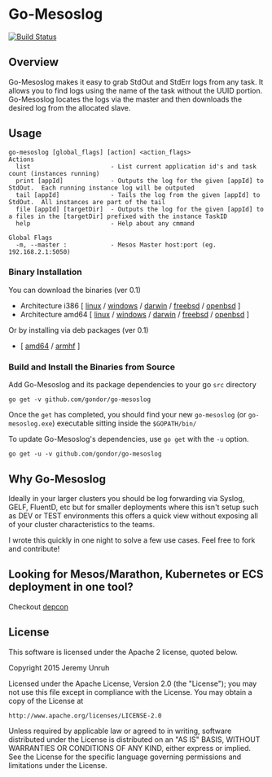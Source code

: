 # Go-Mesoslog

[![Build Status](https://travis-ci.org/containx/go-mesoslog.svg)](https://travis-ci.org/containx/go-mesoslog)

## Overview

Go-Mesoslog makes it easy to grab StdOut and StdErr logs from any task.  It allows you to find logs using the name of the task without the UUID portion.  Go-Mesoslog locates the logs via the master and then downloads the desired log from the allocated slave.

## Usage

```
go-mesoslog [global_flags] [action] <action_flags>
Actions
  list                      - List current application id's and task count (instances running)
  print [appId]             - Outputs the log for the given [appId] to StdOut.  Each running instance log will be outputed
  tail [appId]              - Tails the log from the given [appId] to StdOut.  All instances are part of the tail
  file [appId] [targetDir]  - Outputs the log for the given [appId] to a files in the [targetDir] prefixed with the instance TaskID
  help                      - Help about any cmmand

Global Flags
  -m, --master :            - Mesos Master host:port (eg. 192.168.2.1:5050)
```

### Binary Installation 

You can download the binaries (ver 0.1)

 * Architecture i386 [ [linux](https://dl.bintray.com//content/pacesys/utils/go-mesoslog_0.1_linux_386.tar.gz?direct) / [windows](https://dl.bintray.com//content/pacesys/utils/go-mesoslog_0.1_windows_386.zip?direct) / [darwin](https://dl.bintray.com//content/pacesys/utils/go-mesoslog_0.1_darwin_386.zip?direct) / [freebsd](https://dl.bintray.com//content/pacesys/utils/go-mesoslog_0.1_freebsd_386.zip?direct) / [openbsd](https://dl.bintray.com//content/pacesys/utils/go-mesoslog_0.1_openbsd_386.zip?direct) ]
 * Architecture amd64 [ [linux](https://dl.bintray.com//content/pacesys/utils/go-mesoslog_0.1_linux_amd64.tar.gz?direct) / [windows](https://dl.bintray.com//content/pacesys/utils/go-mesoslog_0.1_windows_amd64.zip?direct) / [darwin](https://dl.bintray.com//content/pacesys/utils/go-mesoslog_0.1_darwin_amd64.zip?direct) / [freebsd](https://dl.bintray.com//content/pacesys/utils/go-mesoslog_0.1_freebsd_amd64.zip?direct) / [openbsd](https://dl.bintray.com//content/pacesys/utils/go-mesoslog_0.1_openbsd_amd64.zip?direct) ]

Or by installing via deb packages (ver 0.1)

 * [ [amd64](https://dl.bintray.com//content/pacesys/utils/go-mesoslog_0.1_amd64.deb?direct) / [armhf](https://dl.bintray.com//content/pacesys/utils/go-mesoslog_0.1_armhf.deb?direct) ]

### Build and Install the Binaries from Source

Add Go-Mesoslog and its package dependencies to your go `src` directory

    go get -v github.com/gondor/go-mesoslog

Once the `get` has completed, you should find your new `go-mesoslog` (or `go-mesoslog.exe`) executable sitting inside the `$GOPATH/bin/`

To update Go-Mesoslog's dependencies, use `go get` with the `-u` option.

    go get -u -v github.com/gondor/go-mesoslog

## Why Go-Mesoslog

Ideally in your larger clusters you should be log forwarding via Syslog, GELF, FluentD, etc but for smaller deployments where this isn't setup such as DEV or TEST environments this offers a quick view without exposing all of your cluster characteristics to the teams.

I wrote this quickly in one night to solve a few use cases.  Feel free to fork and contribute!

## Looking for Mesos/Marathon, Kubernetes or ECS deployment in one tool?

Checkout [depcon](https://github.com/gondor/depcon)

## License

This software is licensed under the Apache 2 license, quoted below.

Copyright 2015 Jeremy Unruh

Licensed under the Apache License, Version 2.0 (the "License"); you may not
use this file except in compliance with the License. You may obtain a copy of
the License at

    http://www.apache.org/licenses/LICENSE-2.0

Unless required by applicable law or agreed to in writing, software
distributed under the License is distributed on an "AS IS" BASIS, WITHOUT
WARRANTIES OR CONDITIONS OF ANY KIND, either express or implied. See the
License for the specific language governing permissions and limitations under
the License.
